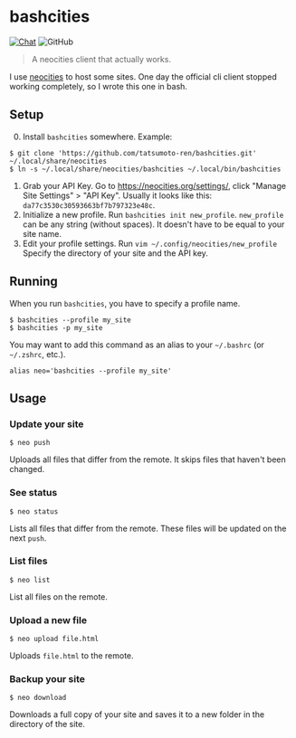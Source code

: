 # bashcities

[![Chat](https://img.shields.io/badge/chat-join-green)](https://tatsumoto-ren.github.io/blog/join-our-community.html)
![GitHub](https://img.shields.io/github/license/tatsumoto-ren/bashcities)

> A neocities client that actually works.

I use [neocities](https://neocities.org/) to host some sites.
One day the official cli client stopped working completely,
so I wrote this one in bash.

## Setup

0) Install `bashcities` somewhere. Example:
```
$ git clone 'https://github.com/tatsumoto-ren/bashcities.git' ~/.local/share/neocities
$ ln -s ~/.local/share/neocities/bashcities ~/.local/bin/bashcities
```
1) Grab your API Key.
Go to https://neocities.org/settings/,
click "Manage Site Settings" > "API Key".
Usually it looks like this: `da77c3530c30593663bf7b797323e48c`.
2) Initialize a new profile.
Run `bashcities init new_profile`.
`new_profile` can be any string (without spaces).
It doesn't have to be equal to your site name.
3) Edit your profile settings.
Run `vim ~/.config/neocities/new_profile`
Specify the directory of your site and the API key.

## Running

When you run `bashcities`, you have to specify a profile name.

```
$ bashcities --profile my_site
$ bashcities -p my_site
```

You may want to add this command as an alias to your `~/.bashrc` (or `~/.zshrc`, etc.).

```
alias neo='bashcities --profile my_site'
```

## Usage

### Update your site

```
$ neo push
```

Uploads all files that differ from the remote.
It skips files that haven't been changed.

### See status

```
$ neo status
```

Lists all files that differ from the remote.
These files will be updated on the next `push`.

### List files

```
$ neo list
```

List all files on the remote.

### Upload a new file

```
$ neo upload file.html
```

Uploads `file.html` to the remote.

### Backup your site

```
$ neo download
```

Downloads a full copy of your site
and saves it to a new folder in the directory of the site.
